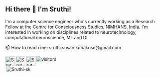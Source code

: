 <h2> Hi there 👋 I'm Sruthi! </h2>

<p> I'm a computer science engineer who's currently working as a Research Fellow at the Centre for Consciousness Studies, NIMHANS, India. I'm interested in working on disciplines related to neurotechnology, computational neuroscience, ML and DL </p>
<p> 📫 How to reach me: sruthi.susan.kuriakose@gmail.com </p>
<p>
<a href="https://www.linkedin.com/in/sruthikuriakose/">
  <img align="left" alt="Sruthi Kuriakose | LinkedIn " width="30px" src="https://raw.githubusercontent.com/peterthehan/peterthehan/master/assets/linkedin.svg" />
</a>
<a href="https://twitter.com/Sruthi_s_k">
  <img align="left" alt="Sruthi Kuriakose | Twitter" width="30px" src="https://raw.githubusercontent.com/peterthehan/peterthehan/master/assets/twitter.svg" />
</a>
<a href="https://www.researchgate.net/profile/Sruthi-Kuriakose-3">
  <img align="left" alt="Sruthi's Research" width="30px" src="https://upload.wikimedia.org/wikipedia/commons/5/5e/ResearchGate_icon_SVG.svg" />
</a>

![visitors](https://visitor-badge.glitch.me/badge?page_id=https://github.com/Sruthi-sk/&left_color=green&right_color=red)
</p>

<p>&nbsp;<img align="center" src="https://github-readme-stats.vercel.app/api?username=Sruthi-sk&show_icons=true&locale=en" alt="Sruthi-sk" /></p>



<!--
**Sruthi-sk/Sruthi-sk** is a ✨ _special_ ✨ repository because its `README.md` (this file) appears on your GitHub profile.

Here are some ideas to get you started:

- 🔭 I’m currently working on ...
- 🌱 I’m currently learning ...
- 👯 I’m looking to collaborate on ...
- 🤔 I’m looking for help with ...
- 💬 Ask me about ...
- 📫 How to reach me: ...
- 😄 Pronouns: ...
- ⚡ Fun fact: ...
-->

